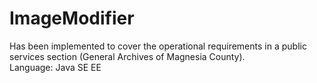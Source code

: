 # ImageModifier
Has been implemented to cover the operational requirements in a public services section (General Archives of Magnesia County).
<br/> Language: Java SE EE
